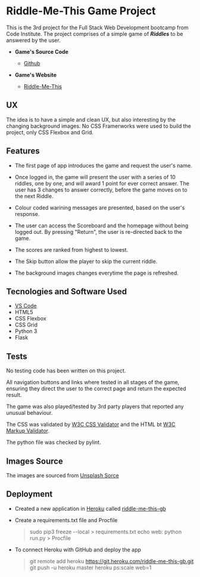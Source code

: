 # Riddle-Me-This Game Project

This is the 3rd project for the Full Stack Web Development bootcamp from Code Institute. The project comprises of a simple game of ***Riddles*** to be answered by the user.

* **Game's Source Code**

  * [Github](https://github.com/gbronca/ridle-me-this)

* **Game's Website**

  * [Riddle-Me-This](https://riddle-me-this-gb.herokuapp.com)

## UX

The idea is to have a simple and clean UX, but also interesting by the changing background images. No CSS Framerworks were used to build the project, only CSS Flexbox and Grid.

## Features

* The first page of app introduces the game and request the user's name.

* Once logged in, the game will present the user with a series of 10 riddles, one by one, and will award 1 point for ever correct answer. The user has 3 changes to answer correctly, before the game moves on to the next Riddle.

* Colour coded warining messages are presented, based on the user's response.

* The user can access the Scoreboard and the homepage without being logged out. By pressing "Return", the user is re-directed back to the game.

* The scores are ranked from highest to lowest.

* The Skip button allow the player to skip the current riddle.

* The background images changes everytime the page is refreshed.

## Tecnologies and Software Used

* [VS Code](https://code.visualstudio.com/)
* HTML5
* CSS Flexbox
* CSS Grid
* Python 3
* Flask

## Tests

No testing code has been written on this project.

All navigation buttons and links where tested in all stages of the game, ensuring they direct the user to the correct page and return the expected result.

The game was also played/tested by 3rd party players that reported any unusual behaviour.

The CSS was validated by [W3C CSS Validator](https://jigsaw.w3.org/css-validator/) and the HTML bt [W3C Markup Validator](https://validator.w3.org/).

The python file was checked by pylint.

## Images Source

The images are sourced from [Unsplash Sorce](https://source.unsplash.com/ "Unsplash Source")

## Deployment

* Created a new application in [Heroku](https://heroku.com) called [riddle-me-this-gb](https://riddle-me-this-gb.herokuapp.com)

* Create a requirements.txt file and Procfile
    > sudo pip3 freeze --local > requirements.txt
    > echo web: python run.py > Procfile

* To connect Heroku with GitHub and deploy the app
    > git remote add heroku <https://git.heroku.com/riddle-me-this-gb.git>
    > git push -u heroku master
    > heroku ps:scale web=1